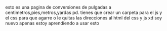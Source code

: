 esto es una pagina de conversiones de pulgadas a centimetros,pies,metros,yardas
pd. tienes que crear un carpeta para el js y el css para que agarre o le quitas las direcciones al html 
del css y js xd soy nuevo apenas estoy aprendiendo a usar esto
